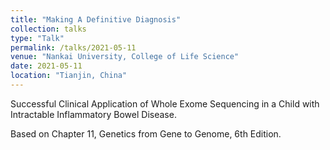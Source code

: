 ```yaml
---
title: "Making A Definitive Diagnosis"
collection: talks
type: "Talk"
permalink: /talks/2021-05-11
venue: "Nankai University, College of Life Science"
date: 2021-05-11
location: "Tianjin, China"
---
```


Successful Clinical Application of Whole Exome Sequencing in a Child with Intractable Inflammatory Bowel Disease.

Based on Chapter 11, Genetics from Gene to Genome, 6th Edition.
